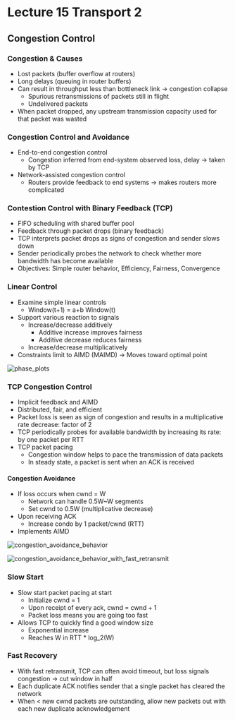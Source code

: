 # Lecture 15 Transport 2

## Congestion Control

### Congestion & Causes

* Lost packets (buffer overflow at routers)
* Long delays (queuing in router buffers)
* Can result in throughput less than bottleneck link -> congestion collapse
  * Spurious retransmissions of packets still in flight
  * Undelivered packets
* When packet dropped, any upstream transmission capacity used for that packet was wasted

### Congestion Control and Avoidance

* End-to-end congestion control
  * Congestion inferred from end-system observed loss, delay -> taken by TCP
* Network-assisted congestion control
  * Routers provide feedback to end systems -> makes routers more complicated

### Contestion Control with Binary Feedback (TCP)

* FIFO scheduling with shared buffer pool
* Feedback through packet drops (binary feedback)
* TCP interprets packet drops as signs of congestion and sender slows down
* Sender periodically probes the network to check whether more bandwidth has become available
* Objectives: Simple router behavior, Efficiency, Fairness, Convergence

### Linear Control

* Examine simple linear controls
  * Window(t+1) = a+b Window(t)
* Support various reaction to signals
  * Increase/decrease additively
    * Additive increase improves fairness
    * Additive decrease reduces fairness
  * Increase/decrease multiplicatively
* Constraints limit to AIMD (MAIMD) -> Moves toward optimal point

![phase_plots](images/lecture15-transport2/phase_plots.png)

### TCP Congestion Control

* Implicit feedback and AIMD
* Distributed, fair, and efficient
* Packet loss is seen as sign of congestion and results in a multiplicative rate decrease: factor of 2
* TCP periodically probes for available bandwidth by increasing its rate: by one packet per RTT
* TCP packet pacing
  * Congestion window helps to pace the transmission of data packets
  * In steady state, a packet is sent when an ACK is received

#### Congestion Avoidance

* If loss occurs when cwnd = W
  * Network can handle 0.5W~W segments
  * Set cwnd to 0.5W (multiplicative decrease)
* Upon receiving ACK
  * Increase condo by 1 packet/cwnd (RTT)
* Implements AIMD

![congestion_avoidance_behavior](images/lecture15-transport2/congestion_avoidance_behavior.png)

![congestion_avoidance_behavior_with_fast_retransmit](images/lecture15-transport2/congestion_avoidance_behavior_with_fast_retransmit.png)

### Slow Start

* Slow start packet pacing at start
  * Initialize cwnd = 1
  * Upon receipt of every ack, cwnd = cwnd + 1
  * Packet loss means you are going too fast
* Allows TCP to quickly find a good window size
  * Exponential increase
  * Reaches W in RTT * log_2(W)

### Fast Recovery

* With fast retransmit, TCP can often avoid timeout, but loss signals congestion -> cut window in half
* Each duplicate ACK notifies sender that a single packet has cleared the network
* When < new cwnd packets are outstanding, allow new packets out with each new duplicate acknowledgement

